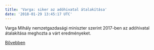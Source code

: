 ```yaml
---
title: 'Varga: siker az adóhivatal átalakítása'
date: '2018-01-29 13:45:17 UTC'
---
```


Varga Mihály nemzetgazdasági miniszter szerint 2017-ben az adóhivatal átalakítása meghozta a várt eredményeket.


[Bővebben](http://ift.tt/2DTT7fL)
